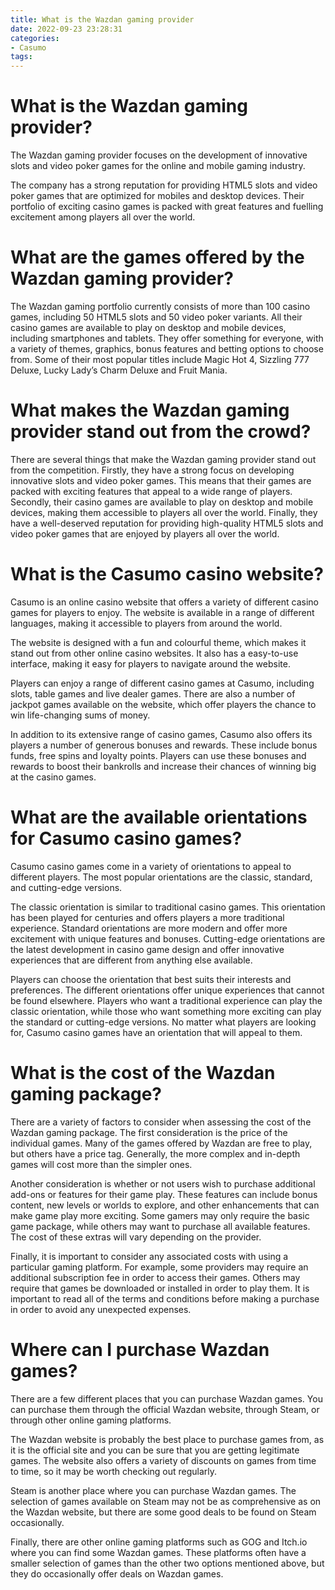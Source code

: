 ```yaml
---
title: What is the Wazdan gaming provider
date: 2022-09-23 23:28:31
categories:
- Casumo
tags:
---
```



#  What is the Wazdan gaming provider?

The Wazdan gaming provider focuses on the development of innovative slots and video poker games for the online and mobile gaming industry.

The company has a strong reputation for providing HTML5 slots and video poker games that are optimized for mobiles and desktop devices. Their portfolio of exciting casino games is packed with great features and fuelling excitement among players all over the world.

# What are the games offered by the Wazdan gaming provider?

The Wazdan gaming portfolio currently consists of more than 100 casino games, including 50 HTML5 slots and 50 video poker variants. All their casino games are available to play on desktop and mobile devices, including smartphones and tablets. They offer something for everyone, with a variety of themes, graphics, bonus features and betting options to choose from. Some of their most popular titles include Magic Hot 4, Sizzling 777 Deluxe, Lucky Lady’s Charm Deluxe and Fruit Mania.

# What makes the Wazdan gaming provider stand out from the crowd?

There are several things that make the Wazdan gaming provider stand out from the competition. Firstly, they have a strong focus on developing innovative slots and video poker games. This means that their games are packed with exciting features that appeal to a wide range of players. Secondly, their casino games are available to play on desktop and mobile devices, making them accessible to players all over the world. Finally, they have a well-deserved reputation for providing high-quality HTML5 slots and video poker games that are enjoyed by players all over the world.

#  What is the Casumo casino website?

Casumo is an online casino website that offers a variety of different casino games for players to enjoy. The website is available in a range of different languages, making it accessible to players from around the world.

The website is designed with a fun and colourful theme, which makes it stand out from other online casino websites. It also has a easy-to-use interface, making it easy for players to navigate around the website.

Players can enjoy a range of different casino games at Casumo, including slots, table games and live dealer games. There are also a number of jackpot games available on the website, which offer players the chance to win life-changing sums of money.

In addition to its extensive range of casino games, Casumo also offers its players a number of generous bonuses and rewards. These include bonus funds, free spins and loyalty points. Players can use these bonuses and rewards to boost their bankrolls and increase their chances of winning big at the casino games.

#  What are the available orientations for Casumo casino games?

Casumo casino games come in a variety of orientations to appeal to different players. The most popular orientations are the classic, standard, and cutting-edge versions.

The classic orientation is similar to traditional casino games. This orientation has been played for centuries and offers players a more traditional experience. Standard orientations are more modern and offer more excitement with unique features and bonuses. Cutting-edge orientations are the latest development in casino game design and offer innovative experiences that are different from anything else available.

Players can choose the orientation that best suits their interests and preferences. The different orientations offer unique experiences that cannot be found elsewhere. Players who want a traditional experience can play the classic orientation, while those who want something more exciting can play the standard or cutting-edge versions. No matter what players are looking for, Casumo casino games have an orientation that will appeal to them.

#  What is the cost of the Wazdan gaming package?

There are a variety of factors to consider when assessing the cost of the Wazdan gaming package. The first consideration is the price of the individual games. Many of the games offered by Wazdan are free to play, but others have a price tag. Generally, the more complex and in-depth games will cost more than the simpler ones.

Another consideration is whether or not users wish to purchase additional add-ons or features for their game play. These features can include bonus content, new levels or worlds to explore, and other enhancements that can make game play more exciting. Some gamers may only require the basic game package, while others may want to purchase all available features. The cost of these extras will vary depending on the provider.

Finally, it is important to consider any associated costs with using a particular gaming platform. For example, some providers may require an additional subscription fee in order to access their games. Others may require that games be downloaded or installed in order to play them. It is important to read all of the terms and conditions before making a purchase in order to avoid any unexpected expenses.

#  Where can I purchase Wazdan games?

There are a few different places that you can purchase Wazdan games. You can purchase them through the official Wazdan website, through Steam, or through other online gaming platforms.

The Wazdan website is probably the best place to purchase games from, as it is the official site and you can be sure that you are getting legitimate games. The website also offers a variety of discounts on games from time to time, so it may be worth checking out regularly.

Steam is another place where you can purchase Wazdan games. The selection of games available on Steam may not be as comprehensive as on the Wazdan website, but there are some good deals to be found on Steam occasionally.

Finally, there are other online gaming platforms such as GOG and Itch.io where you can find some Wazdan games. These platforms often have a smaller selection of games than the other two options mentioned above, but they do occasionally offer deals on Wazdan games.